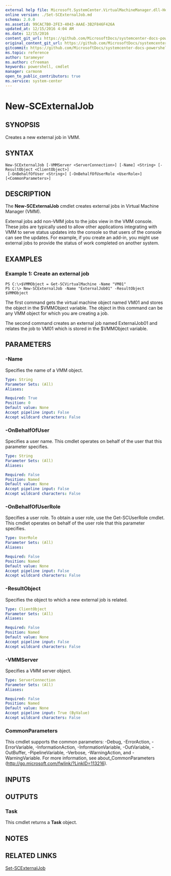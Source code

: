 ```yaml
---
external help file: Microsoft.SystemCenter.VirtualMachineManager.dll-Help.xml
online version: ./Set-SCExternalJob.md
schema: 2.0.0
ms.assetid: 99CAC7B0-2FE3-4043-AAAE-3B2F846F426A
updated_at: 12/15/2016 4:04 AM
ms.date: 12/15/2016
content_git_url: https://github.com/MicrosoftDocs/systemcenter-docs-powershell/blob/master/systemcenter-cmdlets/SystemCenter2016/VirtualMachineManager/vlatest/New-SCExternalJob.md
original_content_git_url: https://github.com/MicrosoftDocs/systemcenter-docs-powershell/blob/master/systemcenter-cmdlets/SystemCenter2016/VirtualMachineManager/vlatest/New-SCExternalJob.md
gitcommit: https://github.com/MicrosoftDocs/systemcenter-docs-powershell/blob/7df4508c7b907a214e6a8eca76037b06065ef078/systemcenter-cmdlets/SystemCenter2016/VirtualMachineManager/vlatest/New-SCExternalJob.md
ms.topic: reference
author: tarameyer
ms.author: cfreeman
keywords: powershell, cmdlet
manager: carmonm
open_to_public_contributors: true
ms.service: system-center
---
```


# New-SCExternalJob

## SYNOPSIS
Creates a new external job in VMM.

## SYNTAX

```
New-SCExternalJob [-VMMServer <ServerConnection>] [-Name] <String> [-ResultObject <ClientObject>]
 [-OnBehalfOfUser <String>] [-OnBehalfOfUserRole <UserRole>] [<CommonParameters>]
```

## DESCRIPTION
The **New-SCExternalJob** cmdlet creates external jobs in Virtual Machine Manager (VMM).

External jobs add non-VMM jobs to the jobs view in the VMM console.
These jobs are typically used to allow other applications integrating with VMM to serve status updates into the console so that users of the console can see the updates.
For example, if you create an add-in, you might use external jobs to provide the status of work completed on another system.

## EXAMPLES

### Example 1: Create an external job
```
PS C:\>$VMMObject = Get-SCVirtualMachine -Name "VM01"
PS C:\> New-SCExternalJob -Name "ExternalJob01" -ResultObject $VMMObject
```

The first command gets the virtual machine object named VM01 and stores the object in the $VMMObject variable.
The object in this command can be any VMM object for which you are creating a job.

The second command creates an external job named ExternalJob01 and relates the job to VM01 which is stored in the $VMMObject variable.

## PARAMETERS

### -Name
Specifies the name of a VMM object.

```yaml
Type: String
Parameter Sets: (All)
Aliases: 

Required: True
Position: 0
Default value: None
Accept pipeline input: False
Accept wildcard characters: False
```

### -OnBehalfOfUser
Specifies a user name.
This cmdlet operates on behalf of the user that this parameter specifies.

```yaml
Type: String
Parameter Sets: (All)
Aliases: 

Required: False
Position: Named
Default value: None
Accept pipeline input: False
Accept wildcard characters: False
```

### -OnBehalfOfUserRole
Specifies a user role.
To obtain a user role, use the Get-SCUserRole cmdlet.
This cmdlet operates on behalf of the user role that this parameter specifies.

```yaml
Type: UserRole
Parameter Sets: (All)
Aliases: 

Required: False
Position: Named
Default value: None
Accept pipeline input: False
Accept wildcard characters: False
```

### -ResultObject
Specifies the object to which a new external job is related.

```yaml
Type: ClientObject
Parameter Sets: (All)
Aliases: 

Required: False
Position: Named
Default value: None
Accept pipeline input: False
Accept wildcard characters: False
```

### -VMMServer
Specifies a VMM server object.

```yaml
Type: ServerConnection
Parameter Sets: (All)
Aliases: 

Required: False
Position: Named
Default value: None
Accept pipeline input: True (ByValue)
Accept wildcard characters: False
```

### CommonParameters
This cmdlet supports the common parameters: -Debug, -ErrorAction, -ErrorVariable, -InformationAction, -InformationVariable, -OutVariable, -OutBuffer, -PipelineVariable, -Verbose, -WarningAction, and -WarningVariable. For more information, see about_CommonParameters (http://go.microsoft.com/fwlink/?LinkID=113216).

## INPUTS

## OUTPUTS

### Task
This cmdlet returns a **Task** object.

## NOTES

## RELATED LINKS

[Set-SCExternalJob](xref:SystemCenter2016/VirtualMachineManager/vlatest/Set-SCExternalJob.md)

